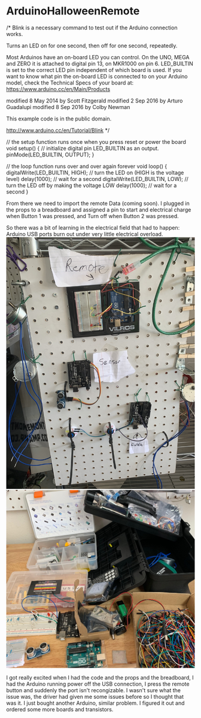 # ArduinoHalloweenRemote

/*
  Blink is a necessary command to test out if the Arduino connection works.

  Turns an LED on for one second, then off for one second, repeatedly.

  Most Arduinos have an on-board LED you can control. On the UNO, MEGA and ZERO
  it is attached to digital pin 13, on MKR1000 on pin 6. LED_BUILTIN is set to
  the correct LED pin independent of which board is used.
  If you want to know what pin the on-board LED is connected to on your Arduino
  model, check the Technical Specs of your board at:
  https://www.arduino.cc/en/Main/Products

  modified 8 May 2014
  by Scott Fitzgerald
  modified 2 Sep 2016
  by Arturo Guadalupi
  modified 8 Sep 2016
  by Colby Newman

  This example code is in the public domain.

  http://www.arduino.cc/en/Tutorial/Blink
*/

// the setup function runs once when you press reset or power the board
void setup() {
  // initialize digital pin LED_BUILTIN as an output.
  pinMode(LED_BUILTIN, OUTPUT);
}

// the loop function runs over and over again forever
void loop() {
  digitalWrite(LED_BUILTIN, HIGH);   // turn the LED on (HIGH is the voltage level)
  delay(1000);                       // wait for a second
  digitalWrite(LED_BUILTIN, LOW);    // turn the LED off by making the voltage LOW
  delay(1000);                       // wait for a second
}


From there we need to import the remote Data (coming soon).
I plugged in the props to a breadboard and assigned a pin to start and electrical charge when Button 1 was pressed, and Turn off when Button 2 was pressed. 

So there was a bit of learning in the electrical field that had to happen:
Arduino USB ports burn out under very little electrical overload. 
![Image of Yaktocat](https://github.com/jamesravenscroft/ArduinoHalloweenRemote/blob/master/IMG_7736.jpeg)
![Image of Yaktocat](https://github.com/jamesravenscroft/ArduinoHalloweenRemote/blob/master/arduinoElec.jpg)

  I got really excited when I had the code and the props and the breadboard, I had the Arduino running power off the USB connection, I press the remote button and suddenly the port isn't recongizable. I wasn't sure what the issue was, the driver had given me some issues before so I thought that was it.
  I just bought another Arduino, similar problem. I figured it out and ordered some more boards and transistors.
